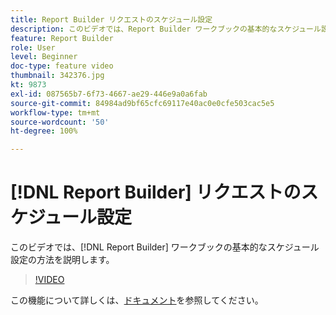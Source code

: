 ```yaml
---
title: Report Builder リクエストのスケジュール設定
description: このビデオでは、Report Builder ワークブックの基本的なスケジュール設定の方法を説明します。
feature: Report Builder
role: User
level: Beginner
doc-type: feature video
thumbnail: 342376.jpg
kt: 9873
exl-id: 087565b7-6f73-4667-ae29-446e9a0a6fab
source-git-commit: 84984ad9bf65cfc69117e40ac0e0cfe503cac5e5
workflow-type: tm+mt
source-wordcount: '50'
ht-degree: 100%

---
```


# [!DNL Report Builder] リクエストのスケジュール設定

このビデオでは、[!DNL Report Builder] ワークブックの基本的なスケジュール設定の方法を説明します。

>[!VIDEO](https://video.tv.adobe.com/v/346453/?quality=12&learn=on&captions=jpn)

この機能について詳しくは、[ドキュメント](https://experienceleague.adobe.com/docs/analytics/analyze/report-builder/t-schedule-a-data-request.html?lang=ja)を参照してください。
